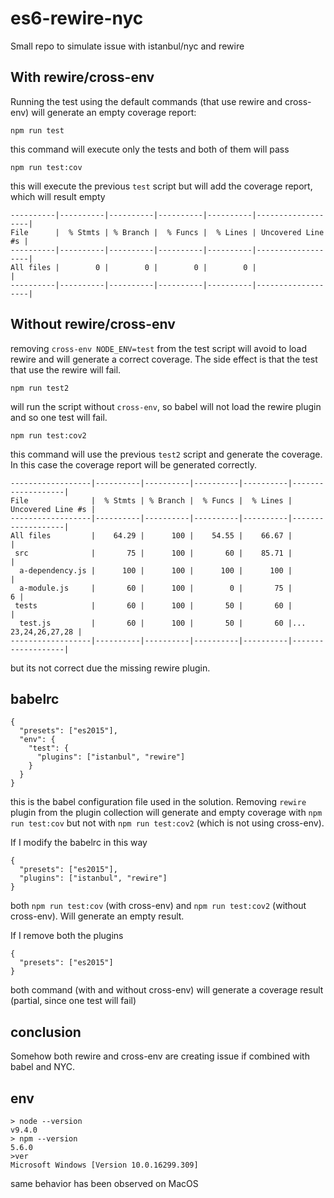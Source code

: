 # es6-rewire-nyc

Small repo to simulate issue with istanbul/nyc and rewire

## With rewire/cross-env

Running the test using the default commands (that use rewire and cross-env) will generate an empty coverage report:
```
npm run test
```
this command will execute only the tests and both of them will pass
```
npm run test:cov
```

this will execute the previous `test` script but will add the coverage report, which will result empty

```
----------|----------|----------|----------|----------|-------------------|
File      |  % Stmts | % Branch |  % Funcs |  % Lines | Uncovered Line #s |
----------|----------|----------|----------|----------|-------------------|
All files |        0 |        0 |        0 |        0 |                   |
----------|----------|----------|----------|----------|-------------------|
```

## Without rewire/cross-env

removing `cross-env NODE_ENV=test` from the test script will avoid to load rewire and will generate a correct coverage. The side effect is that the test that use the rewire will fail.
```
npm run test2
```
will run the script without `cross-env`, so babel will not load the rewire plugin and so one test will fail.
```
npm run test:cov2
```
this command will use the previous `test2` script and generate the coverage. In this case the coverage report will be generated correctly.

```
------------------|----------|----------|----------|----------|-------------------|
File              |  % Stmts | % Branch |  % Funcs |  % Lines | Uncovered Line #s |
------------------|----------|----------|----------|----------|-------------------|
All files         |    64.29 |      100 |    54.55 |    66.67 |                   |
 src              |       75 |      100 |       60 |    85.71 |                   |
  a-dependency.js |      100 |      100 |      100 |      100 |                   |
  a-module.js     |       60 |      100 |        0 |       75 |                 6 |
 tests            |       60 |      100 |       50 |       60 |                   |
  test.js         |       60 |      100 |       50 |       60 |... 23,24,26,27,28 |
------------------|----------|----------|----------|----------|-------------------|
```

but its not correct due the missing rewire plugin.

## babelrc
```
{
  "presets": ["es2015"],
  "env": {
    "test": {
      "plugins": ["istanbul", "rewire"]
    }
  }
}
```
this is the babel configuration file used in the solution. Removing `rewire` plugin from the plugin collection will generate and empty coverage with `npm run test:cov` but not with `npm run test:cov2` (which is not using cross-env).

If I modify the babelrc in this way
```
{
  "presets": ["es2015"],
  "plugins": ["istanbul", "rewire"]
}
```

both `npm run test:cov` (with cross-env) and `npm run test:cov2` (without cross-env). Will generate an empty result.

If I remove both the plugins
```
{
  "presets": ["es2015"]
}
```
both command (with and without cross-env) will generate a coverage result (partial, since one test will fail)

## conclusion

Somehow both rewire and cross-env are creating issue if combined with babel and NYC.

## env
```
> node --version
v9.4.0
> npm --version
5.6.0
>ver
Microsoft Windows [Version 10.0.16299.309]
```

same behavior has been observed on MacOS
